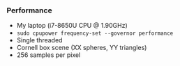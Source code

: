 <div class="white-bg">

### Performance

* My laptop (i7-8650U CPU @ 1.90GHz)
* `sudo cpupower frequency-set --governor performance`
* Single threaded
* Cornell box scene (XX spheres, YY triangles)
* 256 samples per pixel

</div>
